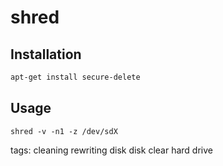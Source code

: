 # shred

## Installation

```bash
apt-get install secure-delete
```

## Usage

```
shred -v -n1 -z /dev/sdX
```

<p class="callout info">tags: cleaning rewriting disk disk clear hard drive</p>